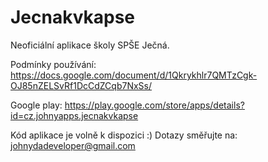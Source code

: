 # Jecnakvkapse
Neoficiální aplikace školy SPŠE Ječná.

Podmínky používání:
https://docs.google.com/document/d/1Qkrykhlr7QMTzCgk-OJ85nZELSvRf1DcCdZCqb7NxSs/

Google play:
https://play.google.com/store/apps/details?id=cz.johnyapps.jecnakvkapse

Kód aplikace je volně k dispozici :)
Dotazy směřujte na: johnydadeveloper@gmail.com
